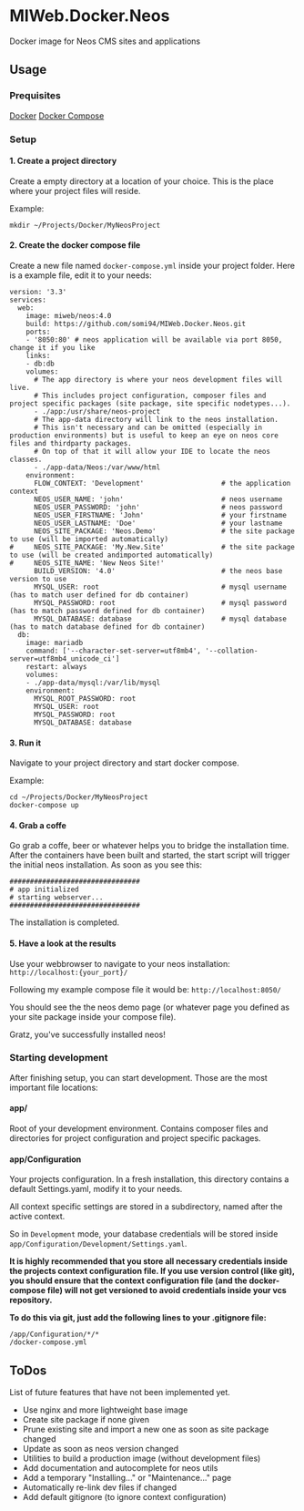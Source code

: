 # MIWeb.Docker.Neos
Docker image for Neos CMS sites and applications

## Usage
### Prequisites
[Docker](https://www.docker.com/)
[Docker Compose](https://docs.docker.com/compose/)
### Setup
#### 1. Create a project directory
Create a empty directory at a location of your choice. This is the place where your project files will reside.

Example:
```
mkdir ~/Projects/Docker/MyNeosProject
```
#### 2. Create the docker compose file
Create a new file named `docker-compose.yml` inside your project folder.
Here is a example file, edit it to your needs:
```
version: '3.3'
services:
  web:
    image: miweb/neos:4.0
    build: https://github.com/somi94/MIWeb.Docker.Neos.git
    ports:
    - '8050:80' # neos application will be available via port 8050, change it if you like
    links:
    - db:db
    volumes:
      # The app directory is where your neos development files will live. 
      # This includes project configuration, composer files and project specific packages (site package, site specific nodetypes...).
      - ./app:/usr/share/neos-project
      # The app-data directory will link to the neos installation.
      # This isn't necessary and can be omitted (especially in production environments) but is useful to keep an eye on neos core files and thirdparty packages.
      # On top of that it will allow your IDE to locate the neos classes.
      - ./app-data/Neos:/var/www/html 
    environment:
      FLOW_CONTEXT: 'Development'                   # the application context
      NEOS_USER_NAME: 'john'                        # neos username    
      NEOS_USER_PASSWORD: 'john'                    # neos password
      NEOS_USER_FIRSTNAME: 'John'                   # your firstname
      NEOS_USER_LASTNAME: 'Doe'                     # your lastname
      NEOS_SITE_PACKAGE: 'Neos.Demo'                # the site package to use (will be imported automatically)
#     NEOS_SITE_PACKAGE: 'My.New.Site'              # the site package to use (will be created andimported automatically)
#     NEOS_SITE_NAME: 'New Neos Site!'
      BUILD_VERSION: '4.0'                          # the neos base version to use
      MYSQL_USER: root                              # mysql username (has to match user defined for db container)
      MYSQL_PASSWORD: root                          # mysql password (has to match password defined for db container)
      MYSQL_DATABASE: database                      # mysql database (has to match database defined for db container)
  db:
    image: mariadb
    command: ['--character-set-server=utf8mb4', '--collation-server=utf8mb4_unicode_ci']
    restart: always
    volumes:
    - ./app-data/mysql:/var/lib/mysql
    environment:
      MYSQL_ROOT_PASSWORD: root
      MYSQL_USER: root
      MYSQL_PASSWORD: root
      MYSQL_DATABASE: database
```
#### 3. Run it
Navigate to your project directory and start docker compose.

Example:
```
cd ~/Projects/Docker/MyNeosProject
docker-compose up
```
#### 4. Grab a coffe
Go grab a coffe, beer or whatever helps you to bridge the installation time.
After the containers have been built and started, the start script will trigger the initial neos installation.
As soon as you see this:
```
################################
# app initialized
# starting webserver...
################################
```
The installation is completed.

#### 5. Have a look at the results
Use your webbrowser to navigate to your neos installation: `http://localhost:{your_port}/`

Following my example compose file it would be: `http://localhost:8050/`

You should see the the neos demo page (or whatever page you defined as your site package inside your compose file).

Gratz, you've successfully installed neos!

### Starting development
After finishing setup, you can start development.
Those are the most important file locations:
#### app/
Root of your development environment. Contains composer files and directories for project configuration and project specific packages.
#### app/Configuration
Your projects configuration. In a fresh installation, this directory contains a default Settings.yaml, modify it to your needs.

All context specific settings are stored in a subdirectory, named after the active context.

So in `Development` mode, your database credentials will be stored inside `app/Configuration/Development/Settings.yaml`.

**It is highly recommended that you store all necessary credentials inside the projects context configuration file. If you use version control (like git), you should ensure that the context configuration file (and the docker-compose file) will not get versioned to avoid credentials inside your vcs repository.**

**To do this via git, just add the following lines to your .gitignore file:**
```
/app/Configuration/*/*
/docker-compose.yml
```
## ToDos
List of future features that have not been implemented yet.
* Use nginx and more lightweight base image
* Create site package if none given
* Prune existing site and import a new one as soon as site package changed
* Update as soon as neos version changed
* Utilities to build a production image (without development files)
* Add documentation and autocomplete for neos utils
* Add a temporary "Installing..." or "Maintenance..." page
* Automatically re-link dev files if changed
* Add default gitignore (to ignore context configuration)
